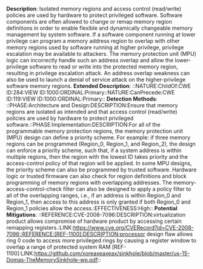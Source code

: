 **Description**: Isolated memory regions and access control (read/write) policies are used by hardware to protect privileged software. Software components are often allowed to change or remap memory region definitions in order to enable flexible and dynamically changeable memory management by system software. If a software component running at lower privilege can program a memory address region to overlap with other memory regions used by software running at higher privilege, privilege escalation may be available to attackers. The memory protection unit (MPU) logic can incorrectly handle such an address overlap and allow the lower-privilege software to read or write into the protected memory region, resulting in privilege escalation attack. An address overlap weakness can also be used to launch a denial of service attack on the higher-privilege software memory regions.
**Extended Description**: ::NATURE:ChildOf:CWE ID:284:VIEW ID:1000:ORDINAL:Primary::NATURE:CanPrecede:CWE ID:119:VIEW ID:1000:ORDINAL:Primary::
**Detection Methods**: ::PHASE:Architecture and Design:DESCRIPTION:Ensure that memory regions are isolated as intended and that access control (read/write) policies are used by hardware to protect privileged software.::PHASE:Implementation:DESCRIPTION:For all of the programmable memory protection regions, the memory protection unit (MPU) design can define a priority scheme. For example: if three memory regions can be programmed (Region_0, Region_1, and Region_2), the design can enforce a priority scheme, such that, if a system address is within multiple regions, then the region with the lowest ID takes priority and the access-control policy of that region will be applied. In some MPU designs, the priority scheme can also be programmed by trusted software. Hardware logic or trusted firmware can also check for region definitions and block programming of memory regions with overlapping addresses. The memory-access-control-check filter can also be designed to apply a policy filter to all of the overlapping ranges, i.e., if an address is within Region_0 and Region_1, then access to this address is only granted if both Region_0 and Region_1 policies allow the access.:EFFECTIVENESS:High::
**Potential Mitigations**: ::REFERENCE:CVE-2008-7096:DESCRIPTION:virtualization product allows compromise of hardware product by accessing certain remapping registers.:LINK:https://www.cve.org/CVERecord?id=CVE-2008-7096::REFERENCE:[REF-1100]:DESCRIPTION:processor design flaw allows ring 0 code to access more privileged rings by causing a register window to overlap a range of protected system RAM [REF-1100]:LINK:https://github.com/xoreaxeaxeax/sinkhole/blob/master/us-15-Domas-TheMemorySinkhole-wp.pdf::